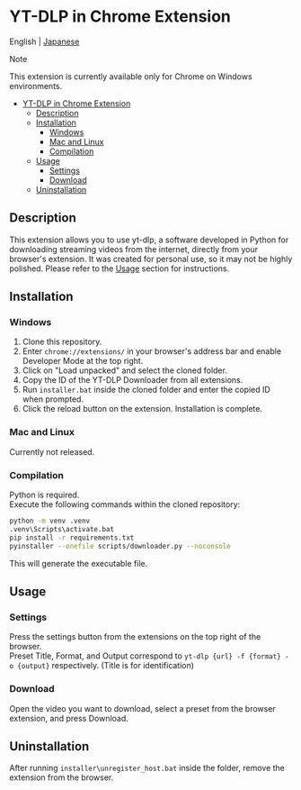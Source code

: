 # YT-DLP in Chrome Extension

English | [Japanese](README.md)

> [!NOTE]
> This extension is currently available only for Chrome on Windows environments.

- [YT-DLP in Chrome Extension](#yt-dlp-in-chrome-extension)
  - [Description](#description)
  - [Installation](#installation)
    - [Windows](#windows)
    - [Mac and Linux](#mac-and-linux)
    - [Compilation](#compilation)
  - [Usage](#usage)
    - [Settings](#settings)
    - [Download](#download)
  - [Uninstallation](#uninstallation)

## Description
This extension allows you to use yt-dlp, a software developed in Python for downloading streaming videos from the internet, directly from your browser's extension. It was created for personal use, so it may not be highly polished. Please refer to the [Usage](#usage) section for instructions.

## Installation

### Windows

1. Clone this repository.
2. Enter `chrome://extensions/` in your browser's address bar and enable Developer Mode at the top right.
3. Click on "Load unpacked" and select the cloned folder.
4. Copy the ID of the YT-DLP Downloader from all extensions.
5. Run `installer.bat` inside the cloned folder and enter the copied ID when prompted.
6. Click the reload button on the extension. Installation is complete.

### Mac and Linux

Currently not released.

### Compilation

Python is required.  
Execute the following commands within the cloned repository:

```bash
python -m venv .venv
.venv\Scripts\activate.bat
pip install -r requirements.txt
pyinstaller --onefile scripts/downloader.py --noconsole
```

This will generate the executable file.

## Usage

### Settings

Press the settings button from the extensions on the top right of the browser.  
Preset Title, Format, and Output correspond to `yt-dlp {url} -f {format} -o {output}` respectively. (Title is for identification)

### Download

Open the video you want to download, select a preset from the browser extension, and press Download.

## Uninstallation

After running `installer\unregister_host.bat` inside the folder, remove the extension from the browser. 